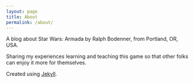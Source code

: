 ```yaml
---
layout: page
title: About
permalink: /about/
---
```


A blog about Star Wars: Armada by Ralph Bodenner, from Portland, OR, USA.

Sharing my experiences learning and teaching this game so that other folks can enjoy it more for themselves.

Created using [Jekyll](https://jekyllrb.com/).

